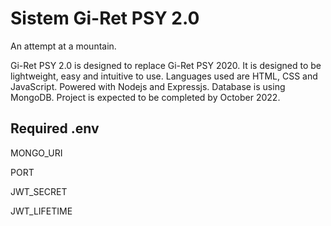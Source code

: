 # Sistem Gi-Ret PSY 2.0

An attempt at a mountain.

Gi-Ret PSY 2.0 is designed to replace Gi-Ret PSY 2020. It is designed to be lightweight, easy and intuitive to use. Languages used are HTML, CSS and JavaScript. Powered with Nodejs and Expressjs. Database is using MongoDB. Project is expected to be completed by October 2022.

## Required .env

MONGO_URI

PORT

JWT_SECRET

JWT_LIFETIME
